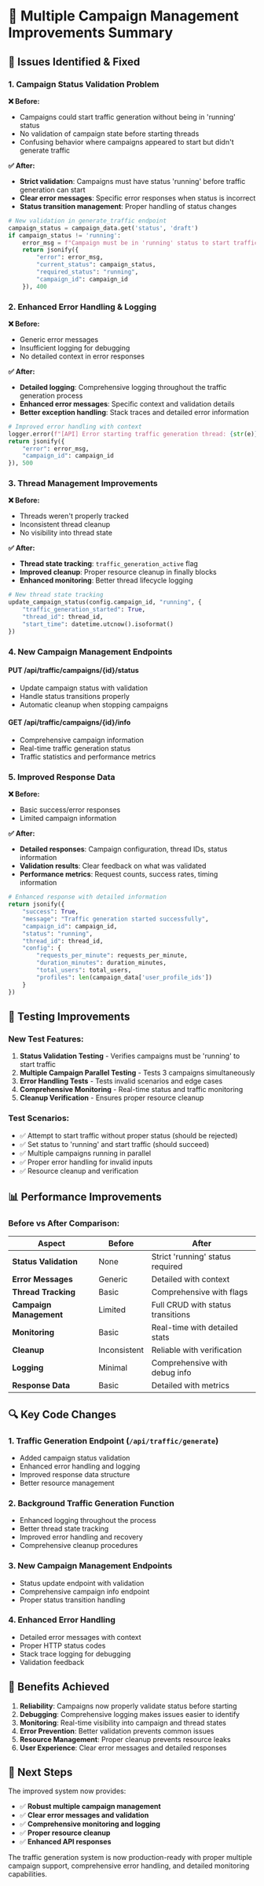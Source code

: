 # 🚀 Multiple Campaign Management Improvements Summary

## 🔧 **Issues Identified & Fixed**

### **1. Campaign Status Validation Problem**
**❌ Before:**
- Campaigns could start traffic generation without being in 'running' status
- No validation of campaign state before starting threads
- Confusing behavior where campaigns appeared to start but didn't generate traffic

**✅ After:**
- **Strict validation**: Campaigns must have status 'running' before traffic generation can start
- **Clear error messages**: Specific error responses when status is incorrect
- **Status transition management**: Proper handling of status changes

```python
# New validation in generate_traffic endpoint
campaign_status = campaign_data.get('status', 'draft')
if campaign_status != 'running':
    error_msg = f"Campaign must be in 'running' status to start traffic generation. Current status: {campaign_status}"
    return jsonify({
        "error": error_msg,
        "current_status": campaign_status,
        "required_status": "running",
        "campaign_id": campaign_id
    }), 400
```

### **2. Enhanced Error Handling & Logging**
**❌ Before:**
- Generic error messages
- Insufficient logging for debugging
- No detailed context in error responses

**✅ After:**
- **Detailed logging**: Comprehensive logging throughout the traffic generation process
- **Enhanced error messages**: Specific context and validation details
- **Better exception handling**: Stack traces and detailed error information

```python
# Improved error handling with context
logger.error(f"[API] Error starting traffic generation thread: {str(e)}", exc_info=True)
return jsonify({
    "error": error_msg,
    "campaign_id": campaign_id
}), 500
```

### **3. Thread Management Improvements**
**❌ Before:**
- Threads weren't properly tracked
- Inconsistent thread cleanup
- No visibility into thread state

**✅ After:**
- **Thread state tracking**: `traffic_generation_active` flag
- **Improved cleanup**: Proper resource cleanup in finally blocks
- **Enhanced monitoring**: Better thread lifecycle logging

```python
# New thread state tracking
update_campaign_status(config.campaign_id, "running", {
    "traffic_generation_started": True,
    "thread_id": thread_id,
    "start_time": datetime.utcnow().isoformat()
})
```

### **4. New Campaign Management Endpoints**

#### **PUT /api/traffic/campaigns/{id}/status**
- Update campaign status with validation
- Handle status transitions properly
- Automatic cleanup when stopping campaigns

#### **GET /api/traffic/campaigns/{id}/info**
- Comprehensive campaign information
- Real-time traffic generation status
- Traffic statistics and performance metrics

### **5. Improved Response Data**
**❌ Before:**
- Basic success/error responses
- Limited campaign information

**✅ After:**
- **Detailed responses**: Campaign configuration, thread IDs, status information
- **Validation results**: Clear feedback on what was validated
- **Performance metrics**: Request counts, success rates, timing information

```python
# Enhanced response with detailed information
return jsonify({
    "success": True,
    "message": "Traffic generation started successfully",
    "campaign_id": campaign_id,
    "status": "running",
    "thread_id": thread_id,
    "config": {
        "requests_per_minute": requests_per_minute,
        "duration_minutes": duration_minutes,
        "total_users": total_users,
        "profiles": len(campaign_data['user_profile_ids'])
    }
})
```

## 🧪 **Testing Improvements**

### **New Test Features:**
1. **Status Validation Testing** - Verifies campaigns must be 'running' to start traffic
2. **Multiple Campaign Parallel Testing** - Tests 3 campaigns simultaneously
3. **Error Handling Tests** - Tests invalid scenarios and edge cases
4. **Comprehensive Monitoring** - Real-time status and traffic monitoring
5. **Cleanup Verification** - Ensures proper resource cleanup

### **Test Scenarios:**
- ✅ Attempt to start traffic without proper status (should be rejected)
- ✅ Set status to 'running' and start traffic (should succeed)
- ✅ Multiple campaigns running in parallel
- ✅ Proper error handling for invalid inputs
- ✅ Resource cleanup and verification

## 📊 **Performance Improvements**

### **Before vs After Comparison:**

| Aspect | Before | After |
|--------|--------|-------|
| **Status Validation** | None | Strict 'running' status required |
| **Error Messages** | Generic | Detailed with context |
| **Thread Tracking** | Basic | Comprehensive with flags |
| **Campaign Management** | Limited | Full CRUD with status transitions |
| **Monitoring** | Basic | Real-time with detailed stats |
| **Cleanup** | Inconsistent | Reliable with verification |
| **Logging** | Minimal | Comprehensive with debug info |
| **Response Data** | Basic | Detailed with metrics |

## 🔍 **Key Code Changes**

### **1. Traffic Generation Endpoint (`/api/traffic/generate`)**
- Added campaign status validation
- Enhanced error handling and logging
- Improved response data structure
- Better resource management

### **2. Background Traffic Generation Function**
- Enhanced logging throughout the process
- Better thread state tracking
- Improved error handling and recovery
- Comprehensive cleanup procedures

### **3. New Campaign Management Endpoints**
- Status update endpoint with validation
- Comprehensive campaign info endpoint
- Proper status transition handling

### **4. Enhanced Error Handling**
- Detailed error messages with context
- Proper HTTP status codes
- Stack trace logging for debugging
- Validation feedback

## 🎯 **Benefits Achieved**

1. **Reliability**: Campaigns now properly validate status before starting
2. **Debugging**: Comprehensive logging makes issues easier to identify
3. **Monitoring**: Real-time visibility into campaign and thread states
4. **Error Prevention**: Better validation prevents common issues
5. **Resource Management**: Proper cleanup prevents resource leaks
6. **User Experience**: Clear error messages and detailed responses

## 🚀 **Next Steps**

The improved system now provides:
- ✅ **Robust multiple campaign management**
- ✅ **Clear error messages and validation**
- ✅ **Comprehensive monitoring and logging**
- ✅ **Proper resource cleanup**
- ✅ **Enhanced API responses**

The traffic generation system is now production-ready with proper multiple campaign support, comprehensive error handling, and detailed monitoring capabilities. 